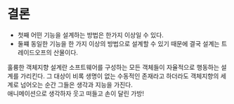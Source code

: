 # 결론
- 첫째 어떤 기능을 설계하는 방법은 한가지 이상일 수 있다.
- 둘쨰 동일한 기능을 한 가지 이상의 방법으로 설계할 수 있기 때문에 결국 설계는 트레이드오프의 산물이다.

훌륭한 객체지향 설계란 소프트웨어를 구성하는 모든 객체들이 자율적으로 행동하는 설계를 가리킨다. 그 대상이 비록 생명이 없는 수동적인 존재라고 하더라도 객체지향의 세계로 넘어오는 순간 그들은 생각과 지능을 가진다.  
애니메이션으로 생각하자 웃고 떠들고 손이 달린 가방!